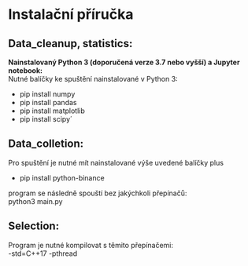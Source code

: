 # Instalační příručka
## Data_cleanup, statistics: 
**Nainstalovaný Python 3 (doporučená verze 3.7 nebo vyšší) a Jupyter notebook:** \
Nutné balíčky ke spuštění nainstalované v Python 3:
- pip install numpy
- pip install pandas
- pip install matplotlib
- pip install scipy´

## Data_colletion:
Pro spuštění je nutné mít nainstalované výše uvedené balíčky plus
- pip install python-binance

program se následně spouští bez jakýchkoli přepínačů: \
python3 main.py

## Selection:
Program je nutné kompilovat s těmito přepínačemi: \
-std=C++17 -pthread
